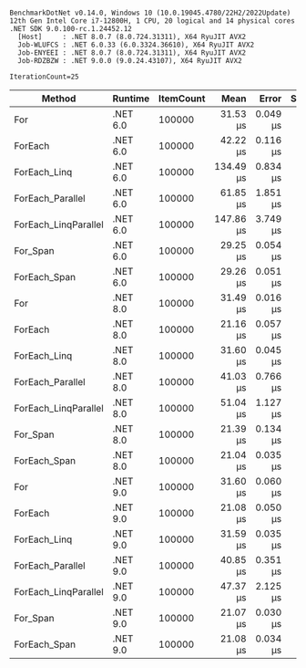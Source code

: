 ```

BenchmarkDotNet v0.14.0, Windows 10 (10.0.19045.4780/22H2/2022Update)
12th Gen Intel Core i7-12800H, 1 CPU, 20 logical and 14 physical cores
.NET SDK 9.0.100-rc.1.24452.12
  [Host]     : .NET 8.0.7 (8.0.724.31311), X64 RyuJIT AVX2
  Job-WLUFCS : .NET 6.0.33 (6.0.3324.36610), X64 RyuJIT AVX2
  Job-ENYEEI : .NET 8.0.7 (8.0.724.31311), X64 RyuJIT AVX2
  Job-RDZBZW : .NET 9.0.0 (9.0.24.43107), X64 RyuJIT AVX2

IterationCount=25  

```
| Method               | Runtime  | ItemCount | Mean      | Error    | StdDev   | Gen0   | Allocated |
|--------------------- |--------- |---------- |----------:|---------:|---------:|-------:|----------:|
| For                  | .NET 6.0 | 100000    |  31.53 μs | 0.049 μs | 0.062 μs |      - |         - |
| ForEach              | .NET 6.0 | 100000    |  42.22 μs | 0.116 μs | 0.150 μs |      - |         - |
| ForEach_Linq         | .NET 6.0 | 100000    | 134.49 μs | 0.834 μs | 1.114 μs |      - |      64 B |
| ForEach_Parallel     | .NET 6.0 | 100000    |  61.85 μs | 1.851 μs | 2.273 μs | 0.4272 |    5624 B |
| ForEach_LinqParallel | .NET 6.0 | 100000    | 147.86 μs | 3.749 μs | 4.874 μs | 0.4883 |    7960 B |
| For_Span             | .NET 6.0 | 100000    |  29.25 μs | 0.054 μs | 0.067 μs |      - |         - |
| ForEach_Span         | .NET 6.0 | 100000    |  29.26 μs | 0.051 μs | 0.062 μs |      - |         - |
| For                  | .NET 8.0 | 100000    |  31.49 μs | 0.016 μs | 0.020 μs |      - |         - |
| ForEach              | .NET 8.0 | 100000    |  21.16 μs | 0.057 μs | 0.074 μs |      - |         - |
| ForEach_Linq         | .NET 8.0 | 100000    |  31.60 μs | 0.045 μs | 0.052 μs |      - |      64 B |
| ForEach_Parallel     | .NET 8.0 | 100000    |  41.03 μs | 0.766 μs | 0.968 μs | 0.4272 |    5783 B |
| ForEach_LinqParallel | .NET 8.0 | 100000    |  51.04 μs | 1.127 μs | 1.466 μs | 0.6104 |    7960 B |
| For_Span             | .NET 8.0 | 100000    |  21.39 μs | 0.134 μs | 0.179 μs |      - |         - |
| ForEach_Span         | .NET 8.0 | 100000    |  21.04 μs | 0.035 μs | 0.047 μs |      - |         - |
| For                  | .NET 9.0 | 100000    |  31.60 μs | 0.060 μs | 0.073 μs |      - |         - |
| ForEach              | .NET 9.0 | 100000    |  21.08 μs | 0.050 μs | 0.065 μs |      - |         - |
| ForEach_Linq         | .NET 9.0 | 100000    |  31.59 μs | 0.035 μs | 0.044 μs |      - |      64 B |
| ForEach_Parallel     | .NET 9.0 | 100000    |  40.85 μs | 0.351 μs | 0.444 μs | 0.4272 |    5783 B |
| ForEach_LinqParallel | .NET 9.0 | 100000    |  47.37 μs | 2.125 μs | 2.763 μs | 0.6104 |    7960 B |
| For_Span             | .NET 9.0 | 100000    |  21.07 μs | 0.030 μs | 0.037 μs |      - |         - |
| ForEach_Span         | .NET 9.0 | 100000    |  21.08 μs | 0.034 μs | 0.045 μs |      - |         - |
